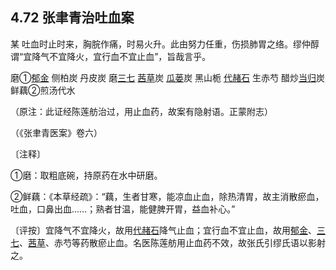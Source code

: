 ## 4.72 张聿青治吐血案

某 吐血时止时来，胸脘作痛，时易火升。此由努力任重，伤损肺胃之络。缪仲醇谓“宜降气不宜降火，宜行血不宜止血”，旨哉言乎。

磨①[郁金](https://www.gmzyjc.com/read/bc/bc12-0.0.3.0.0.md) 侧柏炭 丹皮炭 磨[三七](https://www.gmzyjc.com/read/bc/bc13-0.0.12.0.0.md) [茜草](https://www.gmzyjc.com/read/bc/bc13-0.0.13.0.0.md)炭 [瓜蒌](https://www.gmzyjc.com/read/bc/bc16-0.2.4.0.0.md)炭 黑山栀 [代赭石](https://www.gmzyjc.com/read/bc/bc10-0.0.4.0.0.md) 生赤芍 醋炒[当归](https://www.gmzyjc.com/read/bc/bc17-0.3.3.0.0.md)炭 鲜藕②煎汤代水

（原注：此证经陈莲舫治过，用止血药，故案有隐射语。正蒙附志）

（《张聿青医案》卷六）

〔注释〕

①磨：取粗底碗，持原药在水中研磨。

②鲜藕：《本草经疏》：“藕，生者甘寒，能凉血止血，除热清胃，故主消散瘀血，吐血，口鼻出血……；熟者甘温，能健脾开胃，益血补心。”

〔评按〕宜降气不宜降火，故用[代赭石](https://www.gmzyjc.com/read/bc/bc10-0.0.4.0.0.md)降气止血；宜行血不宜止血，故用[郁金](https://www.gmzyjc.com/read/bc/bc12-0.0.3.0.0.md)、[三七](https://www.gmzyjc.com/read/bc/bc13-0.0.12.0.0.md)、[茜草](https://www.gmzyjc.com/read/bc/bc13-0.0.13.0.0.md)、赤芍等药散瘀止血。名医陈莲舫用止血药不效，故张氏引缪氏语以影射之。

